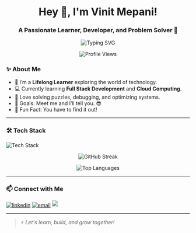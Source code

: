 <h1 align="center">Hey 👋, I'm Vinit Mepani!</h1>
<h3 align="center">A Passionate Learner, Developer, and Problem Solver 🚀</h3>

<p align="center">
  <img src="https://readme-typing-svg.herokuapp.com?font=Fira+Code&weight=700&size=24&pause=1000&center=true&vCenter=true&width=435&lines=Always+Learning+New+Things!;Passionate+about+Coding!;Let's+Build+Together!🚀" alt="Typing SVG" />
</p>

<p align="center">
  <img src="https://komarev.com/ghpvc/?username=VinitMepani&label=Profile%20Views&color=0e75b6&style=flat" alt="Profile Views" />
</p>

### ✨ About Me
- 🎯 I’m a **Lifelong Learner** exploring the world of technology.
- 💻 Currently learning **Full Stack Development** and **Cloud Computing**.
- 🧩 Love solving puzzles, debugging, and optimizing systems.
- 🚀 Goals: Meet me and I’ll tell you. 😎
- 🎉 Fun Fact: You have to find it out!

---

### 🛠️ Tech Stack
<p align="left">
  <img src="https://skillicons.dev/icons?i=js,ts,flutter,nodejs,react,nextjs,html,css,java,cpp,mysql" alt="Tech Stack" />
</p>

<p align="center">
  <img src="https://streak-stats.demolab.com/?user=VinitMepani2712&theme=radical" alt="GitHub Streak" />
</p>


<p align="center">
  <img src="https://github-readme-stats.vercel.app/api/top-langs/?username=VinitMepani2712&layout=compact&theme=radical" alt="Top Languages" />
</p>

---

### 📫 Connect with Me
<p align="left">
<a href="https://www.linkedin.com/in/vinit-mepani-883576206/" target="blank"><img align="center" src="https://img.shields.io/badge/LinkedIn-blue?style=flat&logo=linkedin" alt="linkedin" /></a>
<a href="mailto:vinitmepani2712@gmail.com" target="blank"><img align="center" src="https://img.shields.io/badge/Email-D14836?style=flat&logo=gmail&logoColor=white" alt="email" /></a>
<a href="https://vinitmepani-portfolio.vercel.app/" target="_blank"><img src="https://img.shields.io/badge/Portfolio-FF5733?style=for-the-badge&logo=firefox&logoColor=white" /></a>
</p>

---

> ⚡ *Let's learn, build, and grow together!*


